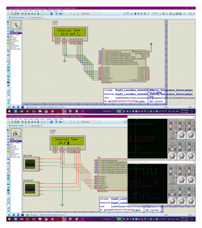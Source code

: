 ![E23.png](https://github.com/Subhankar2000/MSP430G2553-Proteus-v8.9-Simulation/blob/master/blob/E23.png)
![E23O.png](https://github.com/Subhankar2000/MSP430G2553-Proteus-v8.9-Simulation/blob/master/blob/E23O.png)